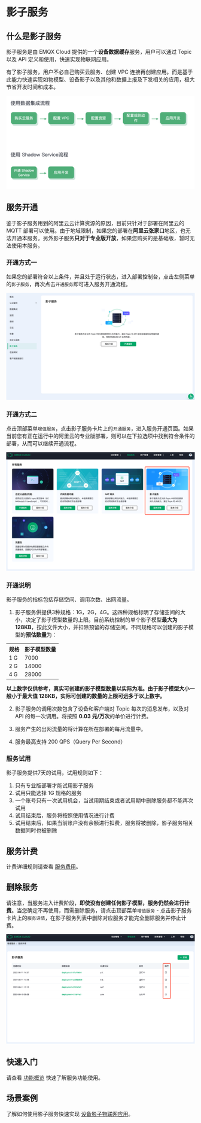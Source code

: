 # 影子服务

## 什么是影子服务

影子服务是由 EMQX Cloud 提供的一个**设备数据缓存**服务，用户可以通过 Topic 以及 API 定义和使用，快速实现物联网应用。


有了影子服务，用户不必自己购买云服务、创建 VPC 连接再创建应用。而是基于此能力快速实现如物模型、设备影子以及其他和数据上报及下发相关的应用，极大节省开发时间和成本。

![Benefit](./_assets/benefit.png)

## 服务开通

鉴于影子服务用到的阿里云云计算资源的原因，目前只针对于部署在阿里云的 MQTT 部署可以使用。由于地域限制，如果您的部署在**阿里云张家口**地区，也无法开通本服务。另外影子服务**只对于专业版开放**，如果您购买的是基础版，暂时无法使用本服务。

### 开通方式一
如果您的部署符合以上条件，并且处于运行状态，进入部署控制台，点击左侧菜单的`影子服务`，再次点击`开通服务`即可进入服务开通流程。

![entry](./_assets/entry01.png)

### 开通方式二
点击顶部菜单`增值服务`，点击影子服务卡片上的`开通服务`，进入服务开通页面。如果当前您有正在运行中的阿里云的专业版部署，则可以在下拉选项中找到符合条件的部署，从而可以继续开通流程。

![entry](./_assets/entry02.png)

### 开通说明
影子服务的指标包括存储空间、调用次数、出网流量。

1. 影子服务供提供3种规格：1G，2G，4G。这四种规格标明了存储空间的大小，决定了影子模型数量的上限。目前系统控制的单个影子模型**最大为 128KB**，按此文件大小，并扣除预留的存储空间，不同规格可以创建的影子模型的**预估数量**为：

<table>
   <tr>
      <th>规格</th>
      <th>影子模型数量</th>
   </tr>
   <tr>
      <td>1 G</td>
      <td>7000</td>
   </tr>
   <tr>
      <td>2 G</td>
      <td>14000</td>
   </tr>
   <tr>
      <td>4 G</td>
      <td>28000</td>
   </tr>
</table>

**以上数字仅供参考，真实可创建的影子模型数量以实际为准。由于影子模型大小一般小于最大值 128KB，实际可创建的数量的上限可远多于以上数字。**


2. 影子服务的调用次数包含了设备和客户端对 Topic 每次的消息发布，以及对 API 的每一次调用。将按照 **0.03 元/万次**的单价进行计费。

3. 服务产生的出网流量的将计算在所在部署的每月流量中。

4. 服务最高支持 200 QPS（Query Per Second）

### 服务试用

影子服务提供7天的试用，试用规则如下：

1. 只有专业版部署才能试用影子服务
2. 试用只能选择 1G 规格的服务
3. 一个账号只有一次试用机会，当试用期结束或者试用期中删除服务都不能再次试用
3. 试用结束后，服务将按照使用情况进行计费
4. 试用结束后，如果当前账户没有余额进行扣费，服务将被删除，影子服务相关数据同时也被删除

## 服务计费

计费详细规则请查看 [服务费用](./pricing.md)。


## 删除服务

请注意，当服务进入计费阶段，**即使没有创建任何影子模型，服务仍然会进行计费**。当您确定不再使用，而需删除服务，请点击顶部菜单`增值服务` - 点击影子服务卡片上的`服务详情`，在影子服务列表中删除对应服务才能完全删除服务并停止计费。

![delete](./_assets/deletion.png)

## 快速入门

请查看 [功能概览](./feature.md) 快速了解服务功能使用。

## 场景案例

了解如何使用影子服务快速实现 [设备影子物联网应用](./device_shadow.md)。

